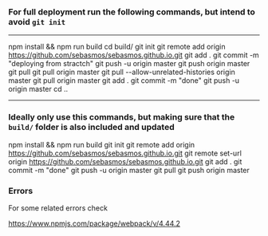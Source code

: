 ### For full deployment run the following commands, but intend to avoid `git init`

---

npm install && npm run build
cd build/
git init
git remote add origin https://github.com/sebasmos/sebasmos.github.io.git
git add .
git commit -m "deploying from stractch"
git push -u origin master
git push origin master
git pull
git pull origin master
git pull --allow-unrelated-histories origin master
git pull origin master
git add .
git commit -m "done"
git push -u origin master
cd ..

---

### Ideally only use this commands, but making sure that the `build/` folder is also included and updated

npm install && npm run build
git init
git remote add origin https://github.com/sebasmos/sebasmos.github.io.git
git remote set-url origin https://github.com/sebasmos/sebasmos.github.io.git
git add .
git commit -m "done"
git push -u origin master
git pull
git push origin master

### Errors

For some related errors check

https://www.npmjs.com/package/webpack/v/4.44.2

